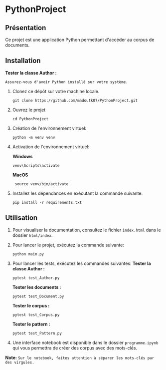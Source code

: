# PythonProject

## Présentation
Ce projet est une application Python permettant d'accéder au corpus de documents.

## Installation

**Tester la classe Author :**
```shell
Assurez-vous d'avoir Python installé sur votre système.
```

1. Clonez ce dépôt sur votre machine locale.
    ```shell
    git clone https://github.com/madoutk07/PythonProject.git
    ```

2. Ouvrez le projet
    ```shell
    cd PythonProject
    ```

3. Création de l'environnement virtuel:
    ```shell
    python -m venv venv
    ```

4. Activation de l'environnement virtuel:

   
    **Windows**
    ```shell
    venv\Scripts\activate  
    ```

    
    **MacOS**
    ```shell
     source venv/bin/activate  
    ```
      

6. Installez les dépendances en exécutant la commande suivante:
    ```shell
    pip install -r requirements.txt
    ```

## Utilisation
1. Pour visualiser la documentation, consultez le fichier `index.html` dans le dossier `html/index`.
2. Pour lancer le projet, exécutez la commande suivante:
    ```shell
    python main.py
    ```
3. Pour lancer les tests, exécutez les commandes suivantes:
    **Tester la classe Author :**
    ```shell
    pytest test_Author.py
    ```
    **Tester les documents :**
    ```shell
    pytest test_Document.py
    ```
    **Tester le corpus :**
    ```shell
    pytest test_Corpus.py
    ```
    **Tester le pattern :**
    ```shell
    pytest test_Pattern.py
    ```

4. Une interface notebook est disponible dans le dossier `programme.ipynb` qui vous permettra de créer des corpus avec des mots-clés.

**Note:**
    ```
    Sur le notebook, faites attention à séparer les mots-clés par des virgules.
    ```
